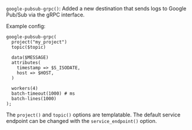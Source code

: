 `google-pubsub-grpc()`: Added a new destination that sends logs to Google Pub/Sub via the gRPC interface.

Example config:
```
google-pubsub-grpc(
  project("my_project")
  topic($topic)

  data($MESSAGE)
  attributes(
    timestamp => $S_ISODATE,
    host => $HOST,
  )

  workers(4)
  batch-timeout(1000) # ms
  batch-lines(1000)
);
```

The `project()` and `topic()` options are templatable.
The default service endpoint can be changed with the `service_endpoint()` option.
